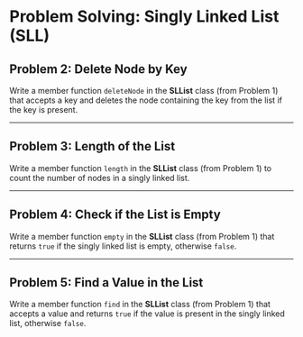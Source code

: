# Problem Solving: Singly Linked List (SLL)

## Problem 2: Delete Node by Key

Write a member function `deleteNode` in the **SLList** class (from Problem 1) that accepts a key and deletes the node containing the key from the list if the key is present.

---

## Problem 3: Length of the List

Write a member function `length` in the **SLList** class (from Problem 1) to count the number of nodes in a singly linked list.

---

## Problem 4: Check if the List is Empty

Write a member function `empty` in the **SLList** class (from Problem 1) that returns `true` if the singly linked list is empty, otherwise `false`.

---

## Problem 5: Find a Value in the List

Write a member function `find` in the **SLList** class (from Problem 1) that accepts a value and returns `true` if the value is present in the singly linked list, otherwise `false`.
